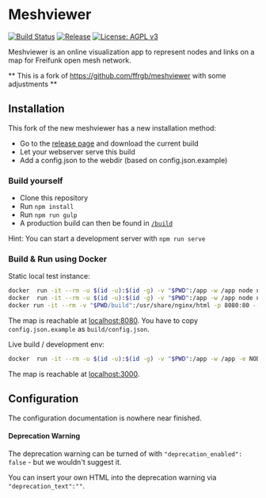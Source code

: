 # Meshviewer
[![Build Status](https://img.shields.io/github/actions/workflow/status/freifunk-ffm/meshviewer/build-meshviewer.yml?branch=main&style=flat-square)](https://github.com/freifunk-ffm/meshviewer/actions?query=workflow%3A%22Build+Meshviewer%22)
[![Release](https://img.shields.io/github/v/release/freifunk-ffm/meshviewer?style=flat-square)](https://github.com/freifunk-ffm/meshviewer/releases)
[![License: AGPL v3](https://img.shields.io/github/license/freifunk-ffm/meshviewer.svg?style=flat-square)](https://www.gnu.org/licenses/agpl-3.0)

Meshviewer is an online visualization app to represent nodes and links on a map for Freifunk open mesh network.

** This is a fork of https://github.com/ffrgb/meshviewer with some adjustments **

## Installation
This fork of the new meshviewer has a new installation method:
- Go to the [release page](https://github.com/freifunk-ffm/meshviewer/releases) and download the current build
- Let your webserver serve this build
- Add a config.json to the webdir (based on config.json.example)

### Build yourself
- Clone this repository
- Run `npm install`
- Run `npm run gulp`
- A production build can then be found in [`/build`](./build)

Hint: You can start a development server with `npm run serve`

### Build & Run using Docker
Static local test instance:
```bash
docker  run -it --rm -u $(id -u):$(id -g) -v "$PWD":/app -w /app node npm install
docker  run -it --rm -u $(id -u):$(id -g) -v "$PWD":/app -w /app node npm run gulp-ci
docker run -it --rm -v "$PWD/build":/usr/share/nginx/html -p 8080:80 --name nginx nginx
```
The map is reachable at [localhost:8080](http://localhost:8080).
You have to copy `config.json.example` as `build/config.json`.

Live build / development env:
```bash
docker  run -it --rm -u $(id -u):$(id -g) -v "$PWD":/app -w /app -e NODE_ENV=development -p 3000:3000 node npm run gulp serve
```
The map is reachable at [localhost:3000](http://localhost:3000).

## Configuration
The configuration documentation is nowhere near finished.

#### Deprecation Warning
The deprecation warning can be turned of with `"deprecation_enabled": false` - but we wouldn't suggest it.

You can insert your own HTML into the deprecation warning via `"deprecation_text":""`.
